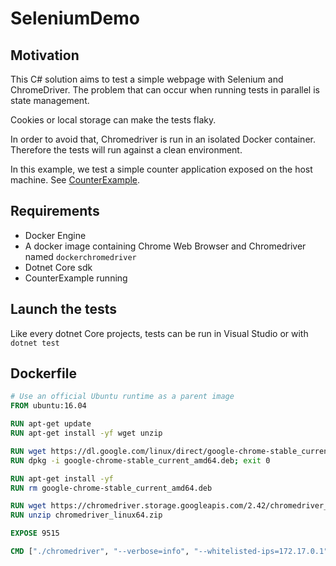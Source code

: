 # SeleniumDemo

## Motivation
This C# solution aims to test a simple webpage with Selenium and ChromeDriver.
The problem that can occur when running tests in parallel is state management.

Cookies or local storage can make the tests flaky.

In order to avoid that, Chromedriver is run in an isolated Docker container.
Therefore the tests will run against a clean environment.

In this example, we test a simple counter application exposed on the host machine. See [CounterExample](https://github.com/awarin/counterExample).

## Requirements
* Docker Engine
* A docker image containing Chrome Web Browser and Chromedriver named `dockerchromedriver`
* Dotnet Core sdk
* CounterExample running

## Launch the tests
Like every dotnet Core projects, tests can be run in Visual Studio or with `dotnet test`

## Dockerfile

```Dockerfile
# Use an official Ubuntu runtime as a parent image
FROM ubuntu:16.04

RUN apt-get update
RUN apt-get install -yf wget unzip

RUN wget https://dl.google.com/linux/direct/google-chrome-stable_current_amd64.deb
RUN dpkg -i google-chrome-stable_current_amd64.deb; exit 0

RUN apt-get install -yf
RUN rm google-chrome-stable_current_amd64.deb

RUN wget https://chromedriver.storage.googleapis.com/2.42/chromedriver_linux64.zip
RUN unzip chromedriver_linux64.zip

EXPOSE 9515

CMD ["./chromedriver", "--verbose=info", "--whitelisted-ips=172.17.0.1"]
```
